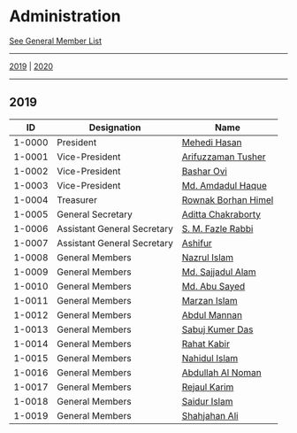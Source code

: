 # Administration

[See General Member List](Members.md)

---

[2019](#2019) | [2020](#2020)

---

## 2019

| ID     | Designation                 | Name                                            |
| ------ | --------------------------- | ----------------------------------------------- |
| 1-0000 | President                   | [Mehedi Hasan](Administration/1-0000.md)        |
| 1-0001 | Vice-President              | [Arifuzzaman Tusher](Administration/1-0001.md)  |
| 1-0002 | Vice-President              | [Bashar Ovi](Administration/1-0002.md)          |
| 1-0003 | Vice-President              | [Md. Amdadul Haque](Administration/1-0003.md)   |
| 1-0004 | Treasurer                   | [Rownak Borhan Himel](Administration/1-0004.md) |
| 1-0005 | General Secretary           | [Aditta Chakraborty](Administration/1-0005.md)  |
| 1-0006 | Assistant General Secretary | [S. M. Fazle Rabbi](Administration/1-0006.md)   |
| 1-0007 | Assistant General Secretary | [Ashifur](Administration/1-0007.md)             |
| 1-0008 | General Members             | [Nazrul Islam](Administration/1-0008.md)        |
| 1-0009 | General Members             | [Md. Sajjadul Alam](Administration/1-0009.md)   |
| 1-0010 | General Members             | [Md. Abu Sayed](Administration/1-0010.md)       |
| 1-0011 | General Members             | [Marzan Islam](Administration/1-0011.md)        |
| 1-0012 | General Members             | [Abdul Mannan](Administration/1-0012.md)        |
| 1-0013 | General Members             | [Sabuj Kumer Das](Administration/1-0013.md)     |
| 1-0014 | General Members             | [Rahat Kabir](Administration/1-0014.md)         |
| 1-0015 | General Members             | [Nahidul Islam](Administration/1-0015.md)       |
| 1-0016 | General Members             | [Abdullah Al Noman](Administration/1-0016.md)   |
| 1-0017 | General Members             | [Rejaul Karim](Administration/1-0017.md)        |
| 1-0018 | General Members             | [Saidur Islam](Administration/1-0018.md)        |
| 1-0019 | General Members             | [Shahjahan Ali](Administration/1-0019.md)       |
